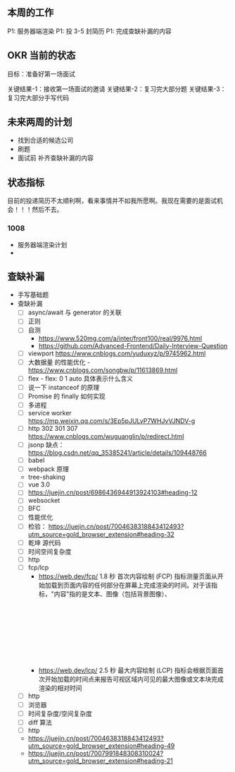 ## 本周的工作

P1: 服务器端渲染
P1: 投 3-5 封简历
P1: 完成查缺补漏的内容

## OKR 当前的状态

目标：准备好第一场面试

关键结果-1：接收第一场面试的邀请
关键结果-2：复习完大部分题
关键结果-3：复习完大部分手写代码

## 未来两周的计划

- 找到合适的候选公司
- 刷题
- 面试前 补齐查缺补漏的内容

## 状态指标

目前的投递简历不太顺利啊，看来事情并不如我所愿啊。我现在需要的是面试机会！！！然后不去。

### 1008

- 服务器端渲染计划
-

## 查缺补漏

- 手写基础题
- 查缺补漏
  - [ ] async/await 与 generator 的关联
  - [ ] 正则
  - [ ] 自测
    - https://www.520mg.com/a/inter/front100/real/9976.html
    - https://github.com/Advanced-Frontend/Daily-Interview-Question
  - [ ] viewport https://www.cnblogs.com/yuduxyz/p/9745962.html
  - [ ] 大数据量 的性能优化 - https://www.cnblogs.com/songbw/p/11613869.html
  - [ ] flex - flex: 0 1 auto 具体表示什么含义
  - [ ] 说一下 instanceof 的原理
  - [ ] Promise 的 finally 如何实现
  - [ ] 多进程
  - [ ] service worker https://mp.weixin.qq.com/s/3Ep5pJULvP7WHJvVJNDV-g
  - [ ] http 302 301 307 https://www.cnblogs.com/wuguanglin/p/redirect.html
  - [ ] jsonp 缺点： https://blog.csdn.net/qq_35385241/article/details/109448766
  - [ ] babel
  - [ ] webpack 原理
  - tree-shaking
  - [ ] vue 3.0
  - [ ] https://juejin.cn/post/6986436944913924103#heading-12
  - [ ] websocket
  - [ ] BFC
  - [ ] 性能优化
  - [ ] 检验： https://juejin.cn/post/7004638318843412493?utm_source=gold_browser_extension#heading-32
  - [ ] 乾坤 源代码
  - [ ] 时间空间复杂度
  - [ ] http
  - [ ] fcp/lcp
    - https://web.dev/fcp/ 1.8 秒 首次内容绘制 (FCP) 指标测量页面从开始加载到页面内容的任何部分在屏幕上完成渲染的时间。对于该指标，"内容"指的是文本、图像（包括背景图像）、<svg>元素或非白色的<canvas>元素
    - https://web.dev/lcp/ 2.5 秒 最大内容绘制 (LCP) 指标会根据页面首次开始加载的时间点来报告可视区域内可见的最大图像或文本块完成渲染的相对时间
  - [ ] http
  - [ ] 浏览器
  - [ ] 时间复杂度/空间复杂度
  - [ ] diff 算法
  - [ ] http
  - https://juejin.cn/post/7004638318843412493?utm_source=gold_browser_extension#heading-49
  - https://juejin.cn/post/7007991848308310024?utm_source=gold_browser_extension#heading-21
